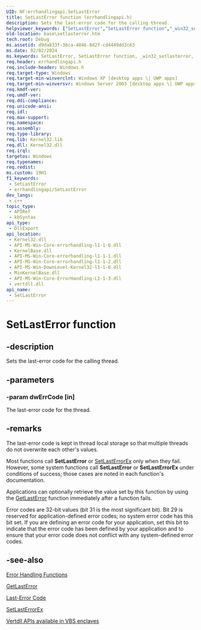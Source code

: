 ```yaml
---
UID: NF:errhandlingapi.SetLastError
title: SetLastError function (errhandlingapi.h)
description: Sets the last-error code for the calling thread.
helpviewer_keywords: ["SetLastError","SetLastError function","_win32_setlasterror","base.setlasterror","errhandlingapi/SetLastError"]
old-location: base\setlasterror.htm
tech.root: Debug
ms.assetid: d9da833f-36ca-4046-8d2f-cd4449dd3c63
ms.date: 02/02/2024
ms.keywords: SetLastError, SetLastError function, _win32_setlasterror, base.setlasterror, errhandlingapi/SetLastError
req.header: errhandlingapi.h
req.include-header: Windows.h
req.target-type: Windows
req.target-min-winverclnt: Windows XP [desktop apps \| UWP apps]
req.target-min-winversvr: Windows Server 2003 [desktop apps \| UWP apps]
req.kmdf-ver: 
req.umdf-ver: 
req.ddi-compliance: 
req.unicode-ansi: 
req.idl: 
req.max-support: 
req.namespace: 
req.assembly: 
req.type-library: 
req.lib: Kernel32.lib
req.dll: Kernel32.dll
req.irql: 
targetos: Windows
req.typenames: 
req.redist: 
ms.custom: 19H1
f1_keywords:
 - SetLastError
 - errhandlingapi/SetLastError
dev_langs:
 - c++
topic_type:
 - APIRef
 - kbSyntax
api_type:
 - DllExport
api_location:
 - Kernel32.dll
 - API-MS-Win-Core-errorhandling-l1-1-0.dll
 - KernelBase.dll
 - API-MS-Win-Core-errorhandling-l1-1-1.dll
 - API-MS-Win-Core-errorhandling-l1-1-2.dll
 - API-MS-Win-DownLevel-Kernel32-l1-1-0.dll
 - MinKernelBase.dll
 - API-MS-Win-Core-ErrorHandling-L1-1-3.dll
 - vertdll.dll
api_name:
 - SetLastError
---
```


# SetLastError function

## -description

Sets the last-error code for the calling thread.

## -parameters

### -param dwErrCode [in]

The last-error code for the thread.

## -remarks

The last-error code is kept in thread local storage so that multiple threads do not overwrite each other's values.

Most functions call <b>SetLastError</b> or [SetLastErrorEx](../winuser/nf-winuser-setlasterrorex.md) only when they fail. However, some system functions call <b>SetLastError</b> or <b>SetLastErrorEx</b> under conditions of success; those cases are noted in each function's documentation.

Applications can optionally retrieve the value set by this function by using the [GetLastError](nf-errhandlingapi-getlasterror.md) function immediately after a function fails.

Error codes are 32-bit values (bit 31 is the most significant bit). Bit 29 is reserved for application-defined error codes; no system error code has this bit set. If you are defining an error code for your application, set this bit to indicate that the error code has been defined by your application and to ensure that your error code does not conflict with any system-defined error codes.

## -see-also

[Error Handling Functions](/windows/win32/Debug/error-handling-functions)

[GetLastError](nf-errhandlingapi-getlasterror.md)

[Last-Error Code](/windows/win32/Debug/last-error-code)

[SetLastErrorEx](../winuser/nf-winuser-setlasterrorex.md)

[Vertdll APIs available in VBS enclaves](/windows/win32/trusted-execution/enclaves-available-in-vertdll)
